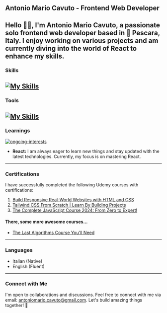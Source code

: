 ## Antonio Mario Cavuto - Frontend Web Developer
Hello 👋🏼, I'm Antonio Mario Cavuto, a passionate solo frontend web developer based in 📍 Pescara, Italy.
I enjoy working on various projects and am currently diving into the world of React to enhance my skills.
---
### Skills
[![My Skills](https://skillicons.dev/icons?i=html,css,js,tailwind,vue,nodejs)](https://skillicons.dev)
---
### Tools
[![My Skills](https://skillicons.dev/icons?i=git,vscode,neovim)](https://skillicons.dev)
---
### Learnings

[![ongoing-interests](https://skillicons.dev/icons?i=react)](#)

- **React:** I am always eager to learn new things and stay updated with the latest technologies. Currently, my focus is on mastering React.
---
### Certifications
I have successfully completed the following Udemy courses with certifications:
1. [Build Responsive Real-World Websites with HTML and CSS](https://www.udemy.com/certificate/UC-d9c5906c-ed3a-4634-975b-e3be8f5b3502/)
2. [Tailwind CSS From Scratch | Learn By Building Projects](https://www.udemy.com/certificate/UC-cb1585c0-1bf2-4d53-8b28-4697d508e305/)
3. [The Complete JavaScript Course 2024: From Zero to Expert!](https://www.udemy.com/certificate/UC-b98e3e9d-aeea-40c2-9c25-bba9cb7696f7/)
#### There, some more awesome courses...
+ [The Last Algorithms Course You'll Need](https://frontendmasters.com/courses/algorithms/)
---
### Languages
- Italian (Native)
- English (Fluent)
---
### Connect with Me
I'm open to collaborations and discussions. Feel free to connect with me via email: [antoniomario.cavuto@gmail.com](mailto:antoniomario.cavuto@gmail.com).
Let's build amazing things together! 🚀
